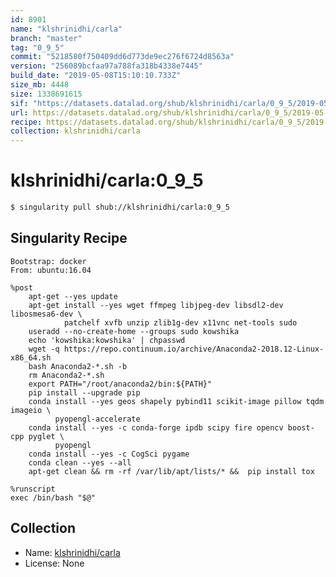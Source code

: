 ```yaml
---
id: 8901
name: "klshrinidhi/carla"
branch: "master"
tag: "0_9_5"
commit: "5218580f750409dd6d773de9ec276f6724d8563a"
version: "256089bcfaa97a788fa318b4338e7445"
build_date: "2019-05-08T15:10:10.733Z"
size_mb: 4448
size: 1338691615
sif: "https://datasets.datalad.org/shub/klshrinidhi/carla/0_9_5/2019-05-08-5218580f-256089bc/256089bcfaa97a788fa318b4338e7445.simg"
url: https://datasets.datalad.org/shub/klshrinidhi/carla/0_9_5/2019-05-08-5218580f-256089bc/
recipe: https://datasets.datalad.org/shub/klshrinidhi/carla/0_9_5/2019-05-08-5218580f-256089bc/Singularity
collection: klshrinidhi/carla
---
```


# klshrinidhi/carla:0_9_5

```bash
$ singularity pull shub://klshrinidhi/carla:0_9_5
```

## Singularity Recipe

```singularity
Bootstrap: docker
From: ubuntu:16.04

%post
    apt-get --yes update
	apt-get install --yes wget ffmpeg libjpeg-dev libsdl2-dev libosmesa6-dev \
			patchelf xvfb unzip zlib1g-dev x11vnc net-tools sudo
	useradd --no-create-home --groups sudo kowshika
	echo 'kowshika:kowshika' | chpasswd
	wget -q https://repo.continuum.io/archive/Anaconda2-2018.12-Linux-x86_64.sh
	bash Anaconda2-*.sh -b
	rm Anaconda2-*.sh
	export PATH="/root/anaconda2/bin:${PATH}"
	pip install --upgrade pip
	conda install --yes geos shapely pybind11 scikit-image pillow tqdm imageio \
		  pyopengl-accelerate
	conda install --yes -c conda-forge ipdb scipy fire opencv boost-cpp pyglet \
		  pyopengl
	conda install --yes -c CogSci pygame 
	conda clean --yes --all
    apt-get clean && rm -rf /var/lib/apt/lists/* &&  pip install tox 

%runscript
exec /bin/bash "$@"
```

## Collection

 - Name: [klshrinidhi/carla](https://github.com/klshrinidhi/carla)
 - License: None

